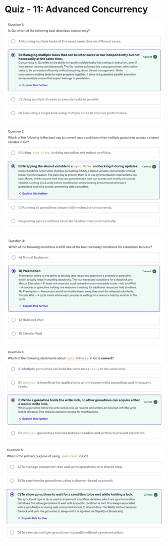 # Quiz - 11: Advanced Concurrency

<kbd><img src="../../assets/quiz11/q1.png" alt="" /></kbd>

<kbd><img src="../../assets/quiz11/q2.png" alt="" /></kbd>

<kbd><img src="../../assets/quiz11/q3.png" alt="" /></kbd>

<kbd><img src="../../assets/quiz11/q4.png" alt="" /></kbd>

<kbd><img src="../../assets/quiz11/q5.png" alt="" /></kbd>